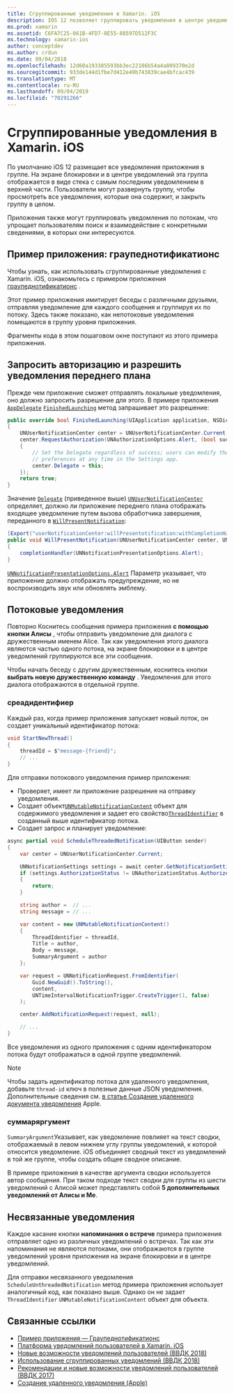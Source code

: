 ```yaml
---
title: Сгруппированные уведомления в Xamarin. iOS
description: IOS 12 позволяет группировать уведомления в центре уведомлений или на экране блокировки по приложениям или потокам. В этом документе описывается, как отправлять потоковые и несвязанные уведомления с помощью Xamarin. iOS.
ms.prod: xamarin
ms.assetid: C6FA7C25-061B-4FD7-8E55-88597D512F3C
ms.technology: xamarin-ios
author: conceptdev
ms.author: crdun
ms.date: 09/04/2018
ms.openlocfilehash: 12d60a193385593bb3ec22186b54a4a809370e2d
ms.sourcegitcommit: 933de144d1fbe7d412e49b743839cae4bfcac439
ms.translationtype: MT
ms.contentlocale: ru-RU
ms.lasthandoff: 09/04/2019
ms.locfileid: "70291266"
---
```

# <a name="grouped-notifications-in-xamarinios"></a>Сгруппированные уведомления в Xamarin. iOS

По умолчанию iOS 12 размещает все уведомления приложения в группе. На экране блокировки и в центре уведомлений эта группа отображается в виде стека с самым последним уведомлением в верхней части. Пользователи могут развернуть группу, чтобы просмотреть все уведомления, которые она содержит, и закрыть группу в целом.

Приложения также могут группировать уведомления по потокам, что упрощает пользователям поиск и взаимодействие с конкретными сведениями, в которых они интересуются.

## <a name="sample-app-groupednotifications"></a>Пример приложения: граупеднотификатионс

Чтобы узнать, как использовать сгруппированные уведомления с Xamarin. iOS, ознакомьтесь с примером приложения [граупеднотификатионс](https://docs.microsoft.com/samples/xamarin/ios-samples/ios12-groupednotifications) .

Этот пример приложения имитирует беседы с различными друзьями, отправляя уведомление для каждого сообщения и группируя их по потоку. Здесь также показано, как непотоковые уведомления помещаются в группу уровня приложения.

Фрагменты кода в этом пошаговом окне поступают из этого примера приложения.

## <a name="request-authorization-and-allow-foreground-notifications"></a>Запросить авторизацию и разрешить уведомления переднего плана

Прежде чем приложение сможет отправлять локальные уведомления, оно должно запросить разрешение для этого. В примере приложения [`AppDelegate`](xref:UIKit.UIApplicationDelegate) [`FinishedLaunching`](xref:UIKit.UIApplicationDelegate.FinishedLaunching(UIKit.UIApplication,Foundation.NSDictionary)) метод запрашивает это разрешение:

```csharp
public override bool FinishedLaunching(UIApplication application, NSDictionary launchOptions)
{
    UNUserNotificationCenter center = UNUserNotificationCenter.Current;
    center.RequestAuthorization(UNAuthorizationOptions.Alert, (bool success, NSError error) =>
    {
        // Set the Delegate regardless of success; users can modify their notification
        // preferences at any time in the Settings app.
        center.Delegate = this;
    });
    return true;
}
```

Значение [`Delegate`](xref:UserNotifications.UNUserNotificationCenter.Delegate) (приведенное выше) [`UNUserNotificationCenter`](xref:UserNotifications.UNUserNotificationCenter) определяет, должно ли приложение переднего плана отображать входящее уведомление путем вызова обработчика завершения, переданного в [`WillPresentNotification`](xref:UserNotifications.UNUserNotificationCenterDelegate_Extensions.WillPresentNotification(UserNotifications.IUNUserNotificationCenterDelegate,UserNotifications.UNUserNotificationCenter,UserNotifications.UNNotification,System.Action{UserNotifications.UNNotificationPresentationOptions})):

```csharp
[Export("userNotificationCenter:willPresentotification:withCompletionHandler:")]
public void WillPresentNotification(UNUserNotificationCenter center, UNNotification notification, System.Action<UNNotificationPresentationOptions> completionHandler)
{
    completionHandler(UNNotificationPresentationOptions.Alert);
}
```

[`UNNotificationPresentationOptions.Alert`](xref:UserNotifications.UNNotificationPresentationOptions) Параметр указывает, что приложение должно отображать предупреждение, но не воспроизводить звук или обновлять эмблему.

## <a name="threaded-notifications"></a>Потоковые уведомления

Повторно Коснитесь сообщения примера приложения **с помощью кнопки Алисы** , чтобы отправить уведомление для диалога с дружественным именем Alice.
Так как уведомления этого диалога являются частью одного потока, на экране блокировки и в центре уведомлений группируются все эти сообщения.

Чтобы начать беседу с другим дружественным, коснитесь кнопки **выбрать новую дружественную команду** . Уведомления для этого диалога отображаются в отдельной группе.

### <a name="threadidentifier"></a>среадидентифиер

Каждый раз, когда пример приложения запускает новый поток, он создает уникальный идентификатор потока:

```csharp
void StartNewThread()
{
    threadId = $"message-{friend}";
    // ...
}
```

Для отправки потокового уведомления пример приложения:

- Проверяет, имеет ли приложение разрешение на отправку уведомления.
- Создает объект[`UNMutableNotificationContent`](xref:UserNotifications.UNMutableNotificationContent)
объект для содержимого уведомления и задает его свойство[`ThreadIdentifier`](xref:UserNotifications.UNMutableNotificationContent.ThreadIdentifier)
в созданный выше идентификатор потока.
- Создает запрос и планирует уведомление:

```csharp
async partial void ScheduleThreadedNotification(UIButton sender)
{
    var center = UNUserNotificationCenter.Current;

    UNNotificationSettings settings = await center.GetNotificationSettingsAsync();
    if (settings.AuthorizationStatus != UNAuthorizationStatus.Authorized)
    {
        return;
    }

    string author =  // ...
    string message = // ...

    var content = new UNMutableNotificationContent()
    {
        ThreadIdentifier = threadId,
        Title = author,
        Body = message,
        SummaryArgument = author
    };

    var request = UNNotificationRequest.FromIdentifier(
        Guid.NewGuid().ToString(),
        content,
        UNTimeIntervalNotificationTrigger.CreateTrigger(1, false)
    );

    center.AddNotificationRequest(request, null);

    // ...
}
```

Все уведомления из одного приложения с одним идентификатором потока будут отображаться в одной группе уведомлений.

> [!NOTE]
> Чтобы задать идентификатор потока для удаленного уведомления, добавьте `thread-id` ключ в полезные данные JSON уведомления. Дополнительные сведения см. [в статье Создание удаленного документа уведомления](https://developer.apple.com/documentation/usernotifications/setting_up_a_remote_notification_server/generating_a_remote_notification) Apple.

### <a name="summaryargument"></a>суммаряргумент

`SummaryArgument`Указывает, как уведомление повлияет на текст сводки, отображаемый в левом нижнем углу группы уведомлений, к которой относится уведомление. iOS объединяет сводный текст из уведомлений в той же группе, чтобы создать общее сводное описание.

В примере приложения в качестве аргумента сводки используется автор сообщения. При таком подходе текст сводки для группы из шести уведомлений с Алисой может представлять собой **5 дополнительных уведомлений от Алисы и Me**.

## <a name="unthreaded-notifications"></a>Несвязанные уведомления

Каждое касание кнопки **напоминания о встрече** примера приложения отправляет одно из различных уведомлений о встречах. Так как эти напоминания не являются потоками, они отображаются в группе уведомлений уровня приложения на экране блокировки и в центре уведомлений.

Для отправки несвязанного уведомления `ScheduleUnthreadedNotification` метод примера приложения использует аналогичный код, как показано выше.
Однако он не задает `ThreadIdentifier` `UNMutableNotificationContent` объект для объекта.

## <a name="related-links"></a>Связанные ссылки

- [Пример приложения — Граупеднотификатионс](https://docs.microsoft.com/samples/xamarin/ios-samples/ios12-groupednotifications)
- [Платформа уведомлений пользователей в Xamarin. iOS](~/ios/platform/user-notifications/index.md)
- [Новые возможности уведомлений пользователей (ВВДК 2018)](https://developer.apple.com/videos/play/wwdc2018/710/)
- [Использование сгруппированных уведомлений (ВВДК 2018)](https://developer.apple.com/videos/play/wwdc2018/711/)
- [Рекомендации и новые возможности уведомлений пользователей (ВВДК 2017)](https://developer.apple.com/videos/play/wwdc2017/708/)
- [Создание удаленного уведомления (Apple)](https://developer.apple.com/documentation/usernotifications/setting_up_a_remote_notification_server/generating_a_remote_notification)
